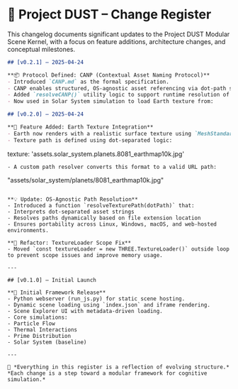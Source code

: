 # 📜 Project DUST – Change Register

This changelog documents significant updates to the Project DUST Modular Scene Kernel, with a focus on feature additions, architecture changes, and conceptual milestones.


```markdown
## [v0.2.1] – 2025-04-24

**📦 Protocol Defined: CANP (Contextual Asset Naming Protocol)**
- Introduced `CANP.md` as the formal specification.
- CANP enables structured, OS-agnostic asset referencing via dot-path semantics.
- Added `resolveCANP()` utility logic to support runtime resolution of semantic paths.
- Now used in Solar System simulation to load Earth texture from:

## [v0.2.0] – 2025-04-24

**🔭 Feature Added: Earth Texture Integration**
- Earth now renders with a realistic surface texture using `MeshStandardMaterial`.
- Texture path is defined using dot-separated logic:
  ```
  texture: 'assets.solar_system.planets.8081_earthmap10k.jpg'
  ```
- A custom path resolver converts this format to a valid URL path:
  ```
  "assets/solar_system/planets/8081_earthmap10k.jpg"
  ```

**💡 Update: OS-Agnostic Path Resolution**
- Introduced a function `resolveTexturePath(dotPath)` that:
  - Interprets dot-separated asset strings
  - Resolves paths dynamically based on file extension location
- Ensures portability across Linux, Windows, macOS, and web-hosted environments.

**🧱 Refactor: TextureLoader Scope Fix**
- Moved `const textureLoader = new THREE.TextureLoader()` outside loop to prevent scope issues and improve memory usage.

---

## [v0.1.0] – Initial Launch

**🧪 Initial Framework Release**
- Python webserver (run_js.py) for static scene hosting.
- Dynamic scene loading using `index.json` and iframe rendering.
- Scene Explorer UI with metadata-driven loading.
- Core simulations:
  - Particle Flow
  - Thermal Interactions
  - Prime Distribution
  - Solar System (baseline)

---

🧠 *Everything in this register is a reflection of evolving structure.*  
*Each change is a step toward a modular framework for cognitive simulation.*

```